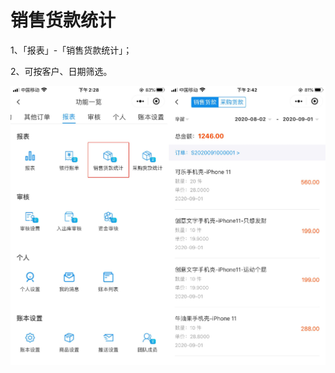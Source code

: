 # 销售货款统计

1、「报表」-「销售货款统计」；

2、可按客户、日期筛选。



<img src="../../image/小程序/报表管理/08-销售货款统计01.jpg" alt="PNG" style="zoom:50%;" />


